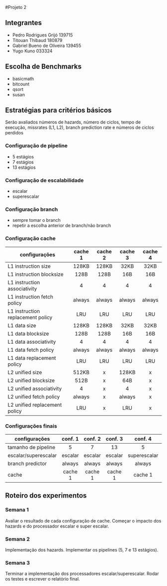 #Projeto 2 

## Integrantes
- Pedro Rodrigues Grijó 139715
- Titouan Thibaud 180879
- Gabriel Bueno de Oliveira 139455
- Yugo Kuno 033324 
 
## Escolha de Benchmarks
- basicmath
- bitcount
- qsort
- susan

## Estratégias para critérios básicos 


Serão avaliados números de hazards, número de ciclos, tempo de execução, missrates (L1, L2), branch prediction rate e números de ciclos perdidos 
### Configuração de pipeline  
   - 5 estágios
   - 7 estágios
   - 13 estágios
### Configuração de escalabilidade
   - escalar 
   - superescalar


### Configuração branch
- sempre tomar o branch 
- repetir a escolha anterior de branch/não branch

### Configuração cache

|configurações|cache 1|cache 2|cache 3|cache 4|
|---|:---:|:---:|:---:|:---:|
|L1 instruction size|128KB|128KB|32KB|32KB|
|L1 instruction blocksize|128B|128B|16B|16B|
|L1 instruction associativity|4|4|4|4|
|L1 instruction fetch policy|always|always|always|always|
|L1 instruction replacement policy|LRU|LRU|LRU|LRU|
|L1 data size|128KB|128KB|32KB|32KB|
|L1 data blocksize|128B|128B|16B|16B|
|L1 data associativity|4|4|4|4|
|L1 data fetch policy|always|always|always|always|
|L1 data replacement policy|LRU|LRU|LRU|LRU|
|L2 unified size|512KB|x|128KB|x|
|L2 unified blocksize|512B|x|64B|x|
|L2 unified associativity|4|x|4|x|
|L2 unified fetch policy|always|x|always|x|
|L2 unified replacement policy|LRU|x|LRU|x|

### Configurações finais
|configurações|conf. 1|conf. 2|conf. 3|conf. 4|conf. 5|conf. 6|conf. 7|conf. 8|
|---|:---:|:---:|:---:|:---:|:---:|:---:|:---:|:---:|
|tamanho de pipeline|5|7|13|5|5|5|5|5|
|escalar/superescalar|escalar|escalar|escalar|superescalar|superescalar|superescalar|superescalar|superescalar|
|branch predictor|always|always|always|always|repeat|repeat|repeat|repeat|
|cache|cache 1|cache 1|cache 1|cache 1|cache 1|cache 2|cache 3|cache 4|

## Roteiro dos experimentos
### Semana 1
Avaliar o resultado de cada configuração de cache.
Começar o impacto dos hazards e do processador escalar e super escalar.
### Semana 2
Implementação dos hazards.
Implementar os pipelines (5, 7 e 13 estágios).
### Semana 3
Terminar a implementação dos processadores escalar/superescalar.
Rodar os testes e escrever o relatório final.




